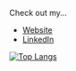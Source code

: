 
   
Check out my...
* [Website](https://mullaney.xyz)  
* [LinkedIn](https://www.linkedin.com/in/quinntmullaney/)

[![Top Langs](https://github-readme-stats.vercel.app/api/top-langs/?username=qmullaney&layout=compact)](https://github.com/qmullaney/github-readme-stats)


<!--
**qmullaney/qmullaney** is a ✨ _special_ ✨ repository because its `README.md` (this file) appears on your GitHub profile.

Here are some ideas to get you started:

- 🔭 I’m currently working on ...
- 🌱 I’m currently learning ...
- 👯 I’m looking to collaborate on ...
- 🤔 I’m looking for help with ...
- 💬 Ask me about ...
- 📫 How to reach me: ...
- 😄 Pronouns: ...
- ⚡ Fun fact: ...

### Hi there 👋

I'm Quinn, a Software Developer. I studied at Fordham University and graduated with a BS in Computer Science and Mathematics. I studied a range of topics like philosophy, film, and fiction. After my graduation, I enrolled in App Academy, a top coding camp, to expand my techincal knowledge and skills in web development. Over 4 months, I learned a plethora of skills including React/Redux, Ruby on Rails, JavaScript, PostgreSQL, MongoDB, and NodeJS. Besides learning technical skills, I met some of the nicest and most hardworking people, and learned how fun and productive collaborating with great people can be.   

When I'm not coding, I like to play tennis, solve Rubik's Cubes as fast as I can, and read fiction. 
-->
